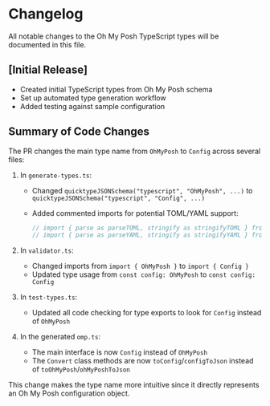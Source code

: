 # Changelog

All notable changes to the Oh My Posh TypeScript types will be documented in this file.

## [Initial Release]

- Created initial TypeScript types from Oh My Posh schema
- Set up automated type generation workflow
- Added testing against sample configuration

## Summary of Code Changes

The PR changes the main type name from `OhMyPosh` to `Config` across several files:

1. In `generate-types.ts`:
   - Changed `quicktypeJSONSchema("typescript", "OhMyPosh", ...)` to `quicktypeJSONSchema("typescript", "Config", ...)`
   - Added commented imports for potential TOML/YAML support:

     ```ts
     // import { parse as parseTOML, stringify as stringifyTOML } from 'smol-toml';
     // import { parse as parseYAML, stringify as stringifyYAML } from "yaml";
     ```

2. In `validator.ts`:
   - Changed imports from `import { OhMyPosh }` to `import { Config }`
   - Updated type usage from `const config: OhMyPosh` to `const config: Config`

3. In `test-types.ts`:
   - Updated all code checking for type exports to look for `Config` instead of `OhMyPosh`

4. In the generated `omp.ts`:
   - The main interface is now `Config` instead of `OhMyPosh`
   - The `Convert` class methods are now `toConfig`/`configToJson` instead of `toOhMyPosh`/`ohMyPoshToJson`

This change makes the type name more intuitive since it directly represents an Oh My Posh configuration object.
